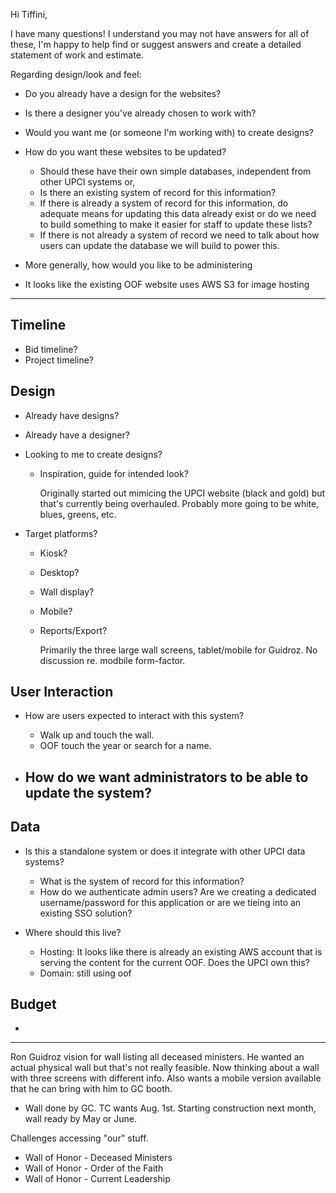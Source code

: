 Hi Tiffini,

I have many questions! I understand you may not have answers for all of these,
I'm happy to help find or suggest answers and create a detailed statement of
work and estimate.

Regarding design/look and feel:
* Do you already have a design for the websites?
* Is there a designer you've already chosen to work with?
* Would you want me (or someone I'm working with) to create designs?

* How do you want these websites to be updated?
  - Should these have their own simple databases, independent from other UPCI
    systems or,
  - Is there an existing system of record for this information?
  - If there is already a system of record for this information, do adequate
    means for updating this data already exist or do we need to build
    something to make it easier for staff to update these lists?
  - If there is not already a system of record we need to talk about how users
    can update the database we will build to power this.

* More generally, how would you like to be administering
* It looks like the existing OOF website uses AWS S3 for image hosting

----

## Timeline

* Bid timeline?
* Project timeline?

## Design

* Already have designs?
* Already have a designer?
* Looking to me to create designs?
  - Inspiration, guide for intended look?

    Originally started out mimicing the UPCI website (black and gold) but
    that's currently being overhauled. Probably more going to be white, blues,
    greens, etc.

* Target platforms?
  - Kiosk?
  - Desktop?
  - Wall display?
  - Mobile?
  - Reports/Export?

    Primarily the three large wall screens, tablet/mobile for Guidroz. 
    No discussion re. modbile form-factor.

## User Interaction

* How are users expected to interact with this system?
  - Walk up and touch the wall.
  - OOF touch the year or search for a name.

* How do we want administrators to be able to update the system?
  - 

## Data

* Is this a standalone system or does it integrate with other UPCI data
  systems?
  - What is the system of record for this information?
  - How do we authenticate admin users? Are we creating a dedicated
    username/password for this application or are we tieing into an existing
    SSO solution?

* Where should this live?
  - Hosting: It looks like there is already an existing AWS account that is
    serving the content for the current OOF. Does the UPCI own this?
  - Domain: still using oof

## Budget

*  

----

Ron Guidroz vision for wall listing all deceased ministers. He wanted an actual
physical wall but that's not really feasible. Now thinking about a wall with
three screens with different info. Also wants a mobile version available that
he can bring with him to GC booth.

* Wall done by GC. TC wants Aug. 1st. Starting construction next month, wall
  ready by May or June. 

Challenges accessing "our" stuff.


* Wall of Honor - Deceased Ministers
* Wall of Honor - Order of the Faith
* Wall of Honor - Current Leadership
